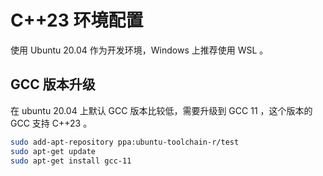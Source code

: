 # C++23 环境配置

使用 Ubuntu 20.04 作为开发环境，Windows 上推荐使用 WSL 。

## GCC 版本升级

在 ubuntu 20.04 上默认 GCC 版本比较低，需要升级到 GCC 11 ，这个版本的 GCC 支持 C++23 。

```sh
sudo add-apt-repository ppa:ubuntu-toolchain-r/test
sudo apt-get update
sudo apt-get install gcc-11
```

